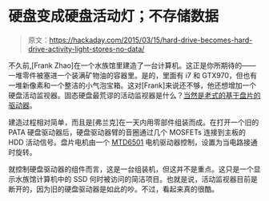 # 硬盘变成硬盘活动灯；不存储数据

> 原文：<https://hackaday.com/2015/03/15/hard-drive-becomes-hard-drive-activity-light-stores-no-data/>

不久前,[Frank Zhao]在一个水族馆里建造了一台计算机。这正是你所期待的——一堆零件被塞进一个装满矿物油的容器里。是的，里面有 i7 和 GTX970，但也有一堆新像素和一个整洁的小气泡宝箱。这对[Frank]来说还不够，他还想增加一个硬盘活动监视器。固态硬盘最荒谬的活动监视器是什么？[当然是老式的基于盘片的驱动器](http://eleccelerator.com/naked-hdd-activity-indicator/)。

建造过程相对简单，而且是[弗兰克]在一天内用零部件组装而成。在打开一个旧的 PATA 硬盘驱动器后，硬盘驱动器臂的音圈通过几个 MOSFETs 连接到主板的 HDD 活动信号。盘片电机由一个 [MTD6501](http://www.microchip.com/wwwproducts/Devices.aspx?product=MTD6501C) 电机驱动器控制，设置为当电路接通时旋转。

就控制硬盘驱动器的组件而言，这是一台组装机，但这并不是重点。这只是一个显示水族馆计算机中的 SSD 何时被访问的简洁项目。也就是说，活动监视器目前是断开的，因为旧的硬盘驱动器是如此的吵。不过，看起来真的很酷。